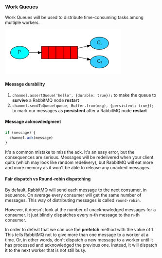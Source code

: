 ### Work Queues

Work Queues will be used to distribute time-consuming tasks among multiple workers.

![Work Queues](./docs/img/002.png)

#### Message durability

1. `channel.assertQueue('hello', {durable: true});` to make the queue to **survive** a RabbitMQ node **restart**
2. `channel.sendToQueue(queue, Buffer.from(msg), {persistent: true});` to mark our messages as **persistent** after a  RabbitMQ node **restart**

#### Message acknowledgment

```js
if (message) {
  channel.ack(message)
}
```
It's a common mistake to miss the ack. It's an easy error, but the consequences are serious. Messages will be redelivered when your client quits (which may look like random redelivery), but RabbitMQ will eat more and more memory as it won't be able to release any unacked messages.


#### Fair dispatch vs Round-robin dispatching

By default, RabbitMQ will send each message to the next consumer, in sequence. On average every consumer will get the same number of messages. This way of distributing messages is called `round-robin`.

However, it doesn't look at the number of unacknowledged messages for a consumer. It just blindly dispatches every n-th message to the n-th consumer.

In order to defeat that we can use the **prefetch** method with the value of 1. This tells RabbitMQ not to give more than one message to a worker at a time. Or, in other words, don't dispatch a new message to a worker until it has processed and acknowledged the previous one. Instead, it will dispatch it to the next worker that is not still busy.